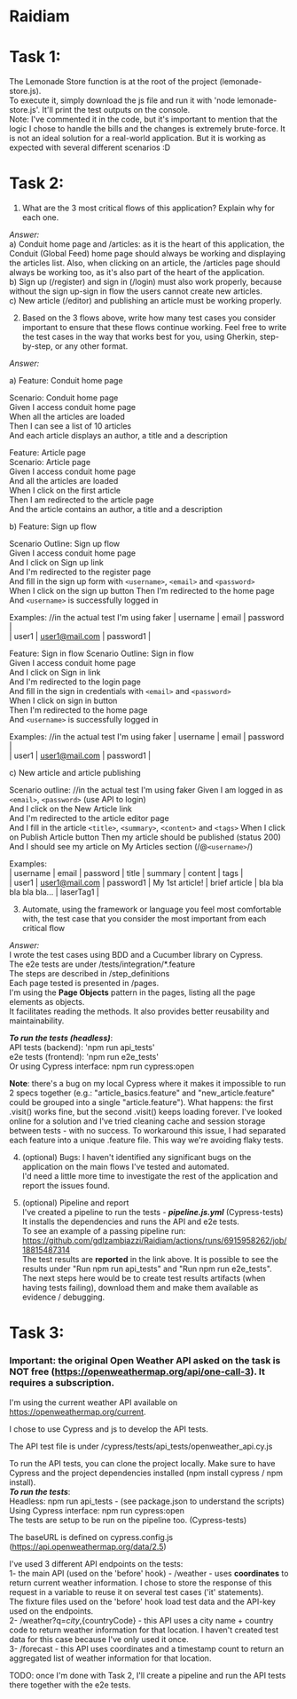 # Raidiam

# **Task 1:**
The Lemonade Store function is at the root of the project (lemonade-store.js).  
To execute it, simply download the js file and run it with 'node lemonade-store.js'. It'll print the test outputs on the console.  
Note: I've commented it in the code, but it's important to mention that the logic I chose to handle the bills and the changes is extremely brute-force. It is not an ideal solution for a real-world application. But it is working as expected with several different scenarios :D

# **Task 2:**
1. What are the 3 most critical flows of this application? Explain why for each one.  
  
*Answer:*  
a) Conduit home page and /articles: as it is the heart of this application, the Conduit (Global Feed) home page should always be working and displaying the articles list. Also, when clicking on an article, the /articles page should always be working too, as it's also part of the heart of the application.  
b) Sign up (/register) and sign in (/login) must also work properly, because without the sign up-sign in flow the users cannot create new articles.  
c) New article (/editor) and publishing an article must be working properly.  

2. Based on the 3 flows above, write how many test cases you consider important to ensure that these flows continue working. Feel free to write the test cases in the way that works best for you, using Gherkin, step-by-step, or any other format.  
  
*Answer:*  
  
a) Feature: Conduit home page  
  
Scenario: Conduit home page  
Given I access conduit home page  
When all the articles are loaded  
Then I can see a list of 10 articles  
And each article displays an author, a title and a description
  
Feature: Article page  
Scenario: Article page  
Given I access conduit home page  
And all the articles are loaded  
When I click on the first article  
Then I am redirected to the article page  
And the article contains an author, a title and a description  
  
b) Feature: Sign up flow  

Scenario Outline: Sign up flow  
Given I access conduit home page  
And I click on Sign up link  
And I'm redirected to the register page  
And fill in the sign up form with `<username>`, `<email>` and `<password>`  
When I click on the sign up button
Then I'm redirected to the home page  
And `<username>` is successfully logged in  
  
Examples:  //in the actual test I'm using faker
| username | email          | password  |  
| user1    | user1@mail.com | password1 |  

Feature: Sign in flow
Scenario Outline: Sign in flow  
Given I access conduit home page  
And I click on Sign in link  
And I'm redirected to the login page  
And fill in the sign in credentials with `<email>` and `<password>`  
When I click on sign in button  
Then I'm redirected to the home page  
And `<username>` is successfully logged in  

Examples:  //in the actual test I'm using faker
| username | email          | password  |  
| user1    | user1@mail.com | password1 |  

c) New article and article publishing  

Scenario outline:  //in the actual test I'm using faker
Given I am logged in as `<email>`, `<password>` (use API to login)  
And I click on the New Article link  
And I'm redirected to the article editor page  
And I fill in the article `<title>`, `<summary>`, `<content>` and `<tags>`
When I click on Publish Article button
Then my article should be published (status 200)
And I should see my article on My Articles section (/@`<username>`/)

Examples:  
| username | email          | password  | title           | summary        | content                | tags      |  
| user1    | user1@mail.com | password1 | My 1st article! | brief article  | bla bla bla bla bla... | laserTag1 |  
  
3. Automate, using the framework or language you feel most comfortable with, the test
case that you consider the most important from each critical flow

*Answer:*  
I wrote the test cases using BDD and a Cucumber library on Cypress.  
The e2e tests are under /tests/integration/*.feature  
The steps are described in /step_definitions  
Each page tested is presented in /pages.  
I'm using the **Page Objects** pattern in the pages, listing all the page elements as objects.  
It facilitates reading the methods. It also provides better reusability and maintainability.  

***To run the tests (headless)***:  
API tests (backend): 'npm run api_tests'  
e2e tests (frontend): 'npm run e2e_tests'  
Or using Cypress interface: npm run cypress:open  

**Note**: there's a bug on my local Cypress where it makes it impossible to run 2 specs together (e.g.: "article_basics.feature" and "new_article.feature" could be grouped into a single "article.feature"). What happens: the first .visit() works fine, but the second .visit() keeps loading forever. I've looked online for a solution and I've tried cleaning cache and session storage between tests - with no success. To workaround this issue, I had separated each feature into a unique .feature file. This way we're avoiding flaky tests.
  
    
4. (optional) Bugs: I haven't identified any significant bugs on the application on the main flows I've tested and automated.  
I'd need a little more time to investigate the rest of the application and report the issues found.  
   
    
 5. (optional) Pipeline and report  
I've created a pipeline to run the tests - ***pipeline.js.yml*** (Cypress-tests) 
It installs the dependencies and runs the API and e2e tests.  
To see an example of a passing pipeline run: https://github.com/gdlzambiazzi/Raidiam/actions/runs/6915958262/job/18815487314  
The test results are **reported** in the link above. It is possible to see the results under "Run npm run api_tests" and "Run npm run e2e_tests".  
The next steps here would be to create test results artifacts (when having tests failing), download them and make them available as evidence / debugging.  


  
# **Task 3:**
### **Important:** the original Open Weather API asked on the task is NOT free (https://openweathermap.org/api/one-call-3). It requires a subscription.  
I'm using the current weather API available on https://openweathermap.org/current.  
  
I chose to use Cypress and js to develop the API tests.  
  
The API test file is under /cypress/tests/api_tests/openweather_api.cy.js  
  
To run the API tests, you can clone the project locally. Make sure to have Cypress and the project dependencies installed (npm install cypress / npm install).  
***To run the tests***:  
Headless: npm run api_tests - (see package.json to understand the scripts)  
Using Cypress interface: npm run cypress:open  
The tests are setup to be run on the pipeline too. (Cypress-tests)  
  
The baseURL is defined on cypress.config.js (https://api.openweathermap.org/data/2.5)  

I've used 3 different API endpoints on the tests:  
1- the main API (used on the 'before' hook) - /weather - uses **coordinates** to return current weather information. I chose to store the response of this request in a variable to reuse it on several test cases ('it' statements).  
The fixture files used on the 'before' hook load test data and the API-key used on the endpoints.  
2- /weather?q=${city},${countryCode} - this API uses a city name + country code to return weather information for that location. I haven't created test data for this case because I've only used it once.  
3- /forecast - this API uses coordinates and a timestamp count to return an aggregated list of weather information for that location.  
  
  
TODO: once I'm done with Task 2, I'll create a pipeline and run the API tests there together with the e2e tests.
